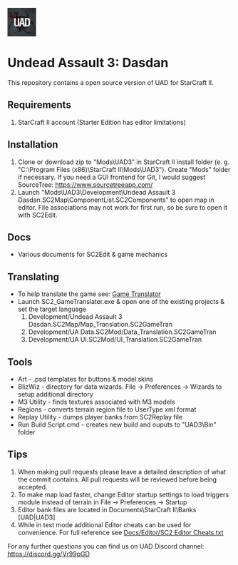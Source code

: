 ![picture](Docs/UAD_Logo.png) 
# Undead Assault 3: Dasdan 
This repository contains a open source version of UAD for StarCraft II.

## Requirements
1. StarCraft II account (Starter Edition has editor limitations)

## Installation
1. Clone or download zip to "Mods\UAD3" in StarCraft II install folder (e. g. "C:\Program Files (x86)\StarCraft II\Mods\UAD3"). Create "Mods" folder if necessary. If you need a GUI frontend for Git, I would suggest SourceTree: https://www.sourcetreeapp.com/
3. Launch "Mods\UAD3\Development\Undead Assault 3 Dasdan.SC2Map\ComponentList.SC2Components" to open map in editor. File associations may not work for first run, so be sure to open it with SC2Edit.

## Docs
* Various documents for SC2Edit & game mechanics

## Translating
* To help translate the game see: [Game Translator](https://github.com/R-P-S/UAD3/tree/main/Tools/Game%20Translator)
* Launch SC2_GameTranslater.exe & open one of the existing projects & set the target language
  1. Development/Undead Assault 3 Dasdan.SC2Map/Map_Translation.SC2GameTran
  2. Development/UA Data.SC2Mod/Data_Translation.SC2GameTran
  3. Development/UA UI.SC2Mod/UI_Translation.SC2GameTran

## Tools
* Art - .psd templates for buttons & model skins
* BlizWiz - directory for data wizards. File -> Preferences -> Wizards to setup additional directory
* M3 Utility - finds textures associated with M3 models
* Regions - converts terrain region file to UserType xml format
* Replay Utility - dumps player banks from SC2Replay file
* Run Build Script.cmd - creates new build and ouputs to "UAD3\Bin" folder

## Tips
1. When making pull requests please leave a detailed description of what the commit contains.  All pull requests will be reviewed before being accepted.
2. To make map load faster, change Editor startup settings to load triggers module instead of terrain in File -> Preferences -> Startup
3. Editor bank files are located in Documents\StarCraft II\Banks [UAD|UAD3]
4. While in test mode additional Editor cheats can be used for convenience. For full reference see [Docs/Editor/SC2 Editor Cheats.txt](https://github.com/R-P-S/UAD3/blob/main/Docs/Editor/SC2%20Editor%20Cheats.txt)

For any further questions you can find us on UAD Discord channel: https://discord.gg/Vr99pGD

